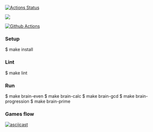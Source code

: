 [![Actions Status](https://github.com/mmolostvova/frontend-project-lvl1/workflows/hexlet-check/badge.svg)](https://github.com/mmolostvova/frontend-project-lvl1/actions)

<a href="https://codeclimate.com/github/codeclimate/codeclimate/maintainability"><img src="https://api.codeclimate.com/v1/badges/a99a88d28ad37a79dbf6/maintainability" /></a>

[![Github Actions](https://github.com/mmolostvova/frontend-project-lvl1/workflows/Linter/badge.svg)](https://github.com/mmolostvova/frontend-project-lvl1/actions)

### Setup
$ make install
### Lint
$ make lint
### Run
$ make brain-even
$ make brain-calc
$ make brain-gcd
$ make brain-progression
$ make brain-prime
### Games flow
[![asciicast](https://asciinema.org/a/U6dQ3duHxOD0HNie7DbbdTDDw.svg)](https://asciinema.org/a/U6dQ3duHxOD0HNie7DbbdTDDw)

